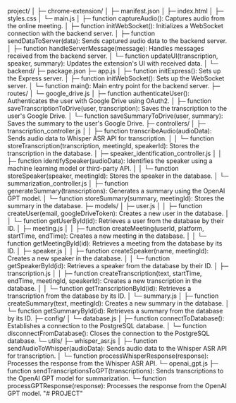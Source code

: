 project/
│
├─ chrome-extension/
│   ├─ manifest.json
│   ├─ index.html
│   ├─ styles.css
│   └─ main.js
│       ├─ function captureAudio(): Captures audio from the online meeting.
│       ├─ function initWebSocket(): Initializes a WebSocket connection with the backend server.
│       ├─ function sendDataToServer(data): Sends captured audio data to the backend server.
│       ├─ function handleServerMessage(message): Handles messages received from the backend server.
│       └─ function updateUI(transcription, speaker, summary): Updates the extension's UI with received data.
│
└─ backend/
    ├─ package.json
    ├─ app.js
    │   ├─ function initExpress(): Sets up the Express server.
    │   ├─ function initWebSocket(): Sets up the WebSocket server.
    │   └─ function main(): Main entry point for the backend server.
    ├─ routes/
    │   └─ google_drive.js
    │       ├─ function authenticateUser(): Authenticates the user with Google Drive using OAuth2.
    │       ├─ function saveTranscriptionToDrive(user, transcription): Saves the transcription to the user's Google Drive.
    │       └─ function saveSummaryToDrive(user, summary): Saves the summary to the user's Google Drive.
    ├─ controllers/
    │   ├─ transcription_controller.js
    │   │   ├─ function transcribeAudio(audioData): Sends audio data to Whisper ASR API for transcription.
    │   │   └─ function storeTranscription(transcription, meetingId, speakerId): Stores the transcription in the database.
    │   ├─ speaker_identification_controller.js
    │   │   ├─ function identifySpeaker(audioData): Identifies the speaker using a machine learning model or third-party API.
    │   │   └─ function storeSpeaker(speaker, meetingId): Stores the speaker in the database.
    │   └─ summarization_controller.js
    │       ├─ function generateSummary(transcriptions): Generates a summary using the OpenAI GPT model.
    │       └─ function storeSummary(summary, meetingId): Stores the summary in the database.
    ├─ models/
    │   ├─ user.js
    │   │   ├─ function createUser(email, googleDriveToken): Creates a new user in the database.
    │   │   └─ function getUserById(id): Retrieves a user from the database by their ID.
    │   ├─ meeting.js
    │   │   ├─ function createMeeting(userId, platform, startTime, endTime): Creates a new meeting in the database.
    │   │   └─ function getMeetingById(id): Retrieves a meeting from the database by its ID.
    │   ├─ speaker.js
    │   │   ├─ function createSpeaker(name, meetingId): Creates a new speaker in the database.
    │   │   └─ function getSpeakerById(id): Retrieves a speaker from the database by their ID.
    │   ├─ transcription.js
    │   │   ├─ function createTranscription(text, startTime, endTime, meetingId, speakerId): Creates a new transcription in the database.
    │   │   └─ function getTranscriptionById(id): Retrieves a transcription from the database by its ID.
    │   └─ summary.js
    │       ├─ function createSummary(text, meetingId): Creates a new summary in the database.
    │       └─ function getSummaryById(id): Retrieves a summary from the database by its ID.
    ├─ config/
    │   └─ database.js
    │       ├─ function connectToDatabase(): Establishes a connection to the PostgreSQL database.
    │       └─ function disconnectFromDatabase(): Closes the connection to the PostgreSQL database.
    └─ utils/
        ├─ whisper_asr.js
        │   ├─ function sendAudioToWhisper(audioData): Sends audio data to the Whisper ASR API for transcription.
        │   └─ function processWhisperResponse(response): Processes the response from the Whisper ASR API.
        └─ openai_gpt.js
            ├─ function sendTranscriptionsToGPT(transcriptions): Sends transcriptions to the OpenAI GPT model for summarization.
            └─ function processGPTResponse(response): Processes the response from the OpenAI GPT model.
"# PROJECT" 
